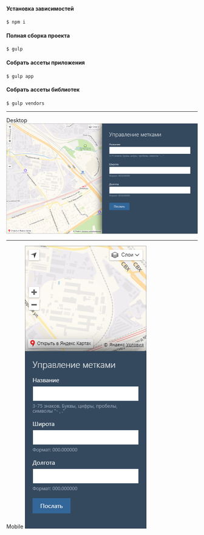#### Установка зависимостей
    $ npm i

#### Полная сборка проекта
    $ gulp

#### Собрать ассеты приложения
    $ gulp app

#### Собрать ассеты библиотек
    $ gulp vendors  
---
Desktop
![](https://github.com/AKopytenko/mqttMarker/blob/master/preview-desktop.jpg)

---
Mobile
![](https://github.com/AKopytenko/mqttMarker/blob/master/preview-mobile.jpg)